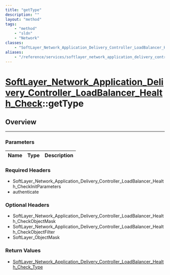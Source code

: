 ```yaml
---
title: "getType"
description: ""
layout: "method"
tags:
    - "method"
    - "sldn"
    - "Network"
classes:
    - "SoftLayer_Network_Application_Delivery_Controller_LoadBalancer_Health_Check"
aliases:
    - "/reference/services/softlayer_network_application_delivery_controller_loadbalancer_health_check/getType"
---
```

# [SoftLayer_Network_Application_Delivery_Controller_LoadBalancer_Health_Check](/reference/services/SoftLayer_Network_Application_Delivery_Controller_LoadBalancer_Health_Check)::getType





## Overview 


-----

### Parameters 
|Name | Type | Description |
| --- | --- | --- |


### Required Headers
* SoftLayer_Network_Application_Delivery_Controller_LoadBalancer_Health_CheckInitParameters
* authenticate


### Optional Headers
* SoftLayer_Network_Application_Delivery_Controller_LoadBalancer_Health_CheckObjectMask
* SoftLayer_Network_Application_Delivery_Controller_LoadBalancer_Health_CheckObjectFilter
* SoftLayer_ObjectMask

### Return Values
* <a href='/reference/datatypes/SoftLayer_Network_Application_Delivery_Controller_LoadBalancer_Health_Check_Type'>SoftLayer_Network_Application_Delivery_Controller_LoadBalancer_Health_Check_Type </a>




